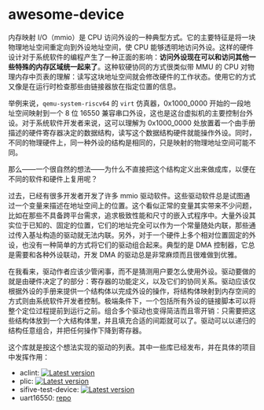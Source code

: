 # awesome-device

内存映射 I/O（mmio）是 CPU 访问外设的一种典型方式。它的主要特征是将一块物理地址空间重定向到外设地址空间，使 CPU 能够透明地访问外设。这样的硬件设计对于系统软件的编程产生了一种正面的影响：**访问外设现在可以和访问其他一些特殊的内存区域统一起来了**。这种软硬协同的方式很类似带 MMU 的 CPU 对物理内存中页表的理解：读写这块地址空间就会修改硬件的工作状态。使用它的方式又像是在运行时检查那些由链接器放在指定位置的信息。

举例来说，`qemu-system-riscv64` 的 `virt` 仿真器，0x1000_0000 开始的一段地址空间映射到一个 8 位 16550 兼容串口外设，这也是这台虚拟机的主要控制台外设。对于系统软件开发者来说，这可以理解为 0x1000_0000 处放置着一个由手册描述的硬件寄存器决定的数据结构，读写这个数据结构硬件就能操作外设。同时，不同的物理硬件上，同一种外设的结构是相同的，只是映射的物理地址空间可能不同。

那么——一个很自然的想法——为什么不直接把这个结构定义出来做成库，以便在不同的软件和硬件上复用呢？

过去，已经有很多开发者开发了许多 mmio 驱动软件。这些驱动软件总是试图通过一个变量来描述在地址空间上的位置。这个看似正常的变量其实带来不少问题，比如在那些不具备跨平台需求，追求极致性能和尺寸的嵌入式程序中。大量外设其实位于已知的、固定的位置，它们的地址完全可以作为一个常量随处内联，那些通过传入基址构造的驱动就无法内联。另外，对于一个硬件上多个相对位置固定的外设，也没有一种简单的方式将它们的驱动组合起来。典型的是 DMA 控制器，它总是需要和各种外设联动，开发 DMA 的驱动总是非常麻烦而且很难做到优雅。

在我看来，驱动作者应该少管闲事，而不是猜测用户要怎么使用外设。驱动要做的就是由硬件决定了的部分：寄存器的功能定义，以及它们的协同关系。驱动应该仅根据外设的手册来提供一个结构体以完成外设的操作，将结构体映射到内存空间的方式则由系统软件开发者控制。极端条件下，一个包括所有外设的链接脚本可以将整个定位过程提前到运行之前。组合多个驱动也变得简洁而且零开销：只需要把这些结构体放到一个大结构体里，并且填充合适的间距就可以了。驱动可以以递归的结构任意组合，并把任何操作下降到寄存器。

这个库就是按这个想法实现的驱动的列表。其中一些库已经发布，并在具体的项目中发挥作用：

- aclint: [![Latest version](https://img.shields.io/crates/v/aclint.svg)](https://crates.io/crates/aclint)
- plic: [![Latest version](https://img.shields.io/crates/v/plic.svg)](https://crates.io/crates/plic)
- sifive-test-device: [![Latest version](https://img.shields.io/crates/v/sifive-test-device.svg)](https://crates.io/crates/sifive-test-device)
- uart16550: [repo](https://github.com/YdrMaster/uart16550)

